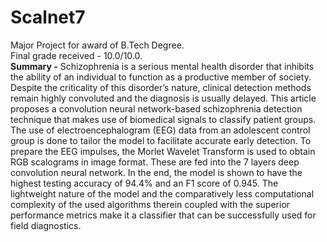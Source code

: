 # Scalnet7
Major Project for award of B.Tech Degree. <br>
Final grade received - 10.0/10.0. <br>
<b>Summary -</b>
Schizophrenia is a serious mental health disorder that inhibits the ability of an individual to function as a productive member of society. Despite the criticality of this disorder’s nature, clinical detection methods remain highly convoluted and the diagnosis is usually delayed. This article proposes a convolution neural network-based schizophrenia detection technique that makes use of biomedical signals to classify patient groups. The use of electroencephalogram (EEG) data from an adolescent control group is done to tailor the model to facilitate accurate early detection. To prepare the EEG impulses, the Morlet Wavelet Transform is used to obtain RGB scalograms in image format. These are fed into the 7 layers deep convolution neural network. In the end, the model is shown to have the highest testing accuracy of 94.4% and an F1 score of 0.945. The lightweight nature of the model and the comparatively less computational complexity of the used algorithms therein coupled with the superior performance metrics make it a classifier that can be successfully used for field diagnostics.
